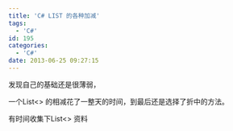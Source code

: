 ```yaml
---
title: 'C# LIST 的各种加减'
tags:
  - 'C#'
id: 195
categories:
  - 'C#'
date: 2013-06-25 09:27:15
---
```


发现自己的基础还是很薄弱，

一个List&lt;&gt; 的相减花了一整天的时间，到最后还是选择了折中的方法。

有时间收集下List&lt;&gt; 资料